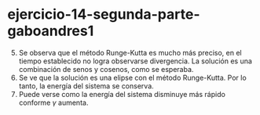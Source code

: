 # ejercicio-14-segunda-parte-gaboandres1

5) Se observa que el método Runge-Kutta es mucho más preciso, en el tiempo establecido no logra observarse divergencia. La solución es una combinación de senos y cosenos, como se esperaba.
6) Se ve que la solución es una elipse con el método Runge-Kutta. Por lo tanto, la energía del sistema se conserva.
8) Puede verse como la energía del sistema disminuye más rápido conforme $\gamma$ aumenta.


